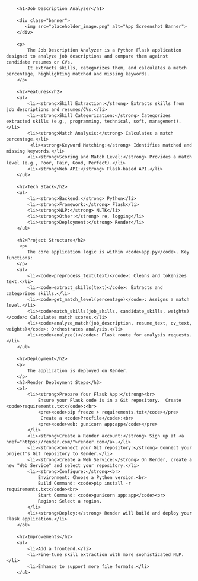         <h1>Job Description Analyzer</h1>

        <div class="banner">
           <img src="placeholder_image.png" alt="App Screenshot Banner">
        </div>
       
        <p>
            The Job Description Analyzer is a Python Flask application designed to analyze job descriptions and compare them against candidate resumes or CVs.
            It extracts skills, categorizes them, and calculates a match percentage, highlighting matched and missing keywords.
        </p>

        <h2>Features</h2>
        <ul>
            <li><strong>Skill Extraction:</strong> Extracts skills from job descriptions and resumes/CVs.</li>
            <li><strong>Skill Categorization:</strong> Categorizes extracted skills (e.g., programming, technical, soft, management).</li>
            <li><strong>Match Analysis:</strong> Calculates a match percentage.</li>
             <li><strong>Keyword Matching:</strong> Identifies matched and missing keywords.</li>
            <li><strong>Scoring and Match Level:</strong> Provides a match level (e.g., Poor, Fair, Good, Perfect).</li>
            <li><strong>Web API:</strong> Flask-based API.</li>
        </ul>

        <h2>Tech Stack</h2>
        <ul>
            <li><strong>Backend:</strong> Python</li>
            <li><strong>Framework:</strong> Flask</li>
            <li><strong>NLP:</strong> NLTK</li>
            <li><strong>Other:</strong> re, logging</li>
            <li><strong>Deployment:</strong> Render</li>
        </ul>

        <h2>Project Structure</h2>
         <p>
            The core application logic is within <code>app.py</code>. Key functions:
        </p>
        <ul>
            <li><code>preprocess_text(text)</code>: Cleans and tokenizes text.</li>
            <li><code>extract_skills(text)</code>: Extracts and categorizes skills.</li>
            <li><code>get_match_level(percentage)</code>: Assigns a match level.</li>
            <li><code>match_skills(job_skills, candidate_skills, weights)</code>: Calculates match scores.</li>
            <li><code>analyze_match(job_description, resume_text, cv_text, weights)</code>: Orchestrates analysis.</li>
            <li><code>analyze()</code>: Flask route for analysis requests.</li>
        </ul>

        <h2>Deployment</h2>
        <p>
            The application is deployed on Render.
        </p>
        <h3>Render Deployment Steps</h3>
        <ol>
            <li><strong>Prepare Your Flask App:</strong><br>
                Ensure your Flask code is in a Git repository.  Create <code>requirements.txt</code>:<br>
                <pre><code>pip freeze > requirements.txt</code></pre>
                 Create a <code>Procfile</code>:<br>
                <pre><code>web: gunicorn app:app</code></pre>
            </li>
            <li><strong>Create a Render account:</strong> Sign up at <a href="https://render.com/">render.com</a>.</li>
            <li><strong>Connect your Git repository:</strong> Connect your project's Git repository to Render.</li>
            <li><strong>Create a Web Service:</strong> On Render, create a new "Web Service" and select your repository.</li>
            <li><strong>Configure:</strong><br>
                Environment: Choose a Python version.<br>
                Build Command: <code>pip install -r requirements.txt</code><br>
                Start Command: <code>gunicorn app:app</code><br>
                Region: Select a region.
            </li>
            <li><strong>Deploy:</strong> Render will build and deploy your Flask application.</li>
        </ol>

        <h2>Improvements</h2>
        <ul>
            <li>Add a frontend.</li>
            <li>Fine-tune skill extraction with more sophisticated NLP.</li>
            <li>Enhance to support more file formats.</li>
        </ul>
    

